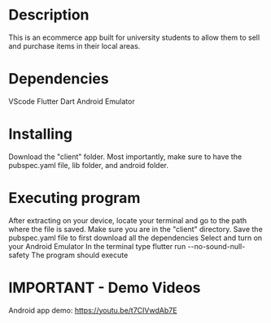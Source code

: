# Description
This is an ecommerce app built for university students to allow them to sell and purchase items in their local areas.

# Dependencies
VScode
Flutter
Dart
Android Emulator
# Installing
Download the "client" folder. Most importantly, make sure to have the pubspec.yaml file, lib folder, and android folder.
# Executing program
After extracting on your device, locate your terminal and go to the path where the file is saved. Make sure you are in the "client" directory.
Save the pubspec.yaml file to first download all the dependencies
Select and turn on your Android Emulator
In the terminal type
flutter run --no-sound-null-safety
The program should execute
# IMPORTANT - Demo Videos
Android app demo: https://youtu.be/t7CIVwdAb7E
